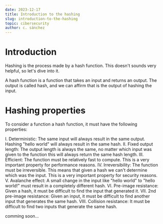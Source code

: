```yaml
---
date: 2023-12-17
title: Introduction to the hashing
slug: introduction-to-the-hashing 
topic: cibersecurity
author: c. sánchez
---
```


# Introduction

Hashing is the process made by a hash function. This doesn't sounds very helpful, so let's dive into it. 

A hash function is a function that takes an input and returns an output. The output is called hash, and we can affirm that is the output of hashing the input.

# Hashing properties

To consider a function a hash function, it must have the following properties:

I. Deterministic: The same input will always result in the same output. Hashing "hello world" will always result in the same hash.
II. Fixed output length: The output length is always the same, no matter which input was given to the function this will always return the same hash length.
III. Efficient: The function must be relatively fast to compute. This is a very important property for performance reasons. 
IV. Irreversibility: The function must be irreversible. This means that given a hash we can't determine which was the input. This is a very important property for security reasons.  
V. Avalanche effect: A small change in the input like "hello world" to "hello world!" must result in a completely different hash.
VI. Pre-image resistance: Given a hash, it must be difficult to find the input that generated it. 
VII. 2nd pre-image resistance: Given an input, it must be difficult to find another input that generates the same hash. 
VIII. Collision resistance: It must be difficult to find two inputs that generate the same hash.

comming soon...
